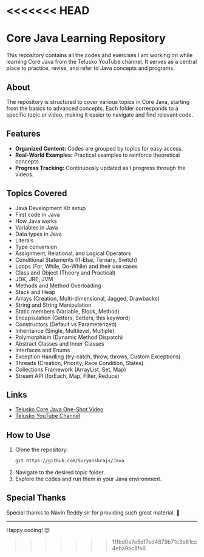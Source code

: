 <<<<<<< HEAD
=======
# Core Java Learning Repository

This repository contains all the codes and exercises I am working on while learning Core Java from the Telusko YouTube channel. It serves as a central place to practice, revise, and refer to Java concepts and programs.

## About
The repository is structured to cover various topics in Core Java, starting from the basics to advanced concepts. Each folder corresponds to a specific topic or video, making it easier to navigate and find relevant code.

## Features
- **Organized Content:** Codes are grouped by topics for easy access.
- **Real-World Examples:** Practical examples to reinforce theoretical concepts.
- **Progress Tracking:** Continuously updated as I progress through the videos.

## Topics Covered
- Java Development Kit setup
- First code in Java
- How Java works
- Variables in Java
- Data types in Java
- Literals
- Type conversion
- Assignment, Relational, and Logical Operators
- Conditional Statements (If-Else, Ternary, Switch)
- Loops (For, While, Do-While) and their use cases
- Class and Object (Theory and Practical)
- JDK, JRE, JVM
- Methods and Method Overloading
- Stack and Heap
- Arrays (Creation, Multi-dimensional, Jagged, Drawbacks)
- String and String Manipulation
- Static members (Variable, Block, Method)
- Encapsulation (Getters, Setters, this keyword)
- Constructors (Default vs Parameterized)
- Inheritance (Single, Multilevel, Multiple)
- Polymorphism (Dynamic Method Dispatch)
- Abstract Classes and Inner Classes
- Interfaces and Enums
- Exception Handling (try-catch, throw, throws, Custom Exceptions)
- Threads (Creation, Priority, Race Condition, States)
- Collections Framework (ArrayList, Set, Map)
- Stream API (forEach, Map, Filter, Reduce)

## Links
- [Telusko Core Java One-Shot Video](https://www.youtube.com/watch?v=BGTx91t8q50)
- [Telusko YouTube Channel](https://www.youtube.com/@Telusko)

## How to Use
1. Clone the repository:
   ```bash
   git https://github.com/Suryanshrajs/Java
   ```
2. Navigate to the desired topic folder.
3. Explore the codes and run them in your Java environment.



## Special Thanks
Special thanks to Navin Reddy sir for providing such great material. 🙏


---

Happy coding! 😊
>>>>>>> 11fbd0e7e5df7ed4879b71c3b81cc4eba9ac8fa6
